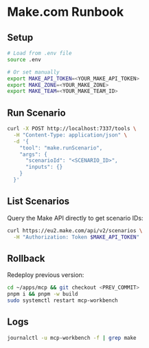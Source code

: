 # Make.com Runbook

## Setup
```bash
# Load from .env file
source .env

# Or set manually
export MAKE_API_TOKEN=<YOUR_MAKE_API_TOKEN>
export MAKE_ZONE=<YOUR_MAKE_ZONE>
export MAKE_TEAM=<YOUR_MAKE_TEAM_ID>
```

## Run Scenario
```bash
curl -X POST http://localhost:7337/tools \
  -H "Content-Type: application/json" \
  -d '{
    "tool": "make.runScenario",
    "args": {
      "scenarioId": "<SCENARIO_ID>",
      "inputs": {}
    }
  }'
```

## List Scenarios
Query the Make API directly to get scenario IDs:
```bash
curl https://eu2.make.com/api/v2/scenarios \
  -H "Authorization: Token $MAKE_API_TOKEN"
```

## Rollback
Redeploy previous version:
```bash
cd ~/apps/mcp && git checkout <PREV_COMMIT>
pnpm i && pnpm -w build
sudo systemctl restart mcp-workbench
```

## Logs
```bash
journalctl -u mcp-workbench -f | grep make
```


